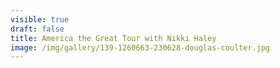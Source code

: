 ```yaml
---
visible: true
draft: false
title: America the Great Tour with Nikki Haley
image: /img/gallery/139-1260663-230628-douglas-coulter.jpg
---
```

